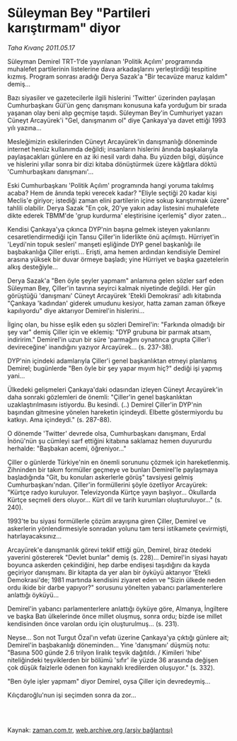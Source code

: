 # Süleyman Bey "Partileri karıştırmam" diyor

*Taha Kıvanç 2011.05.17*

<td class="columnist-detail">
<p>Süleyman Demirel TRT-1'de yayınlanan 'Politik Açılım' programında muhalefet partilerinin listelerine dava arkadaşlarını yerleştirdiği tespitine kızmış. Program sonrası aradığı Derya Sazak'a "Bir tecavüze maruz kaldım" demiş...</p>
<p>
<div id="haberMetinDiv">
<p>Bazı siyasiler ve gazetecilerle ilgili hislerini 'Twitter' üzerinden paylaşan Cumhurbaşkanı Gül'ün genç danışmanı konusuna kafa yorduğum bir sırada yaşanan olay beni alıp geçmişe taşıdı. Süleyman Bey'in Cumhuriyet yazarı Cüneyt Arcayürek'i "Gel, danışmanım ol" diye Çankaya'ya davet ettiği 1993 yılı yazına...
<p>Mesleğimizin eskilerinden Cüneyt Arcayürek'in danışmanlığı döneminde internet henüz kullanımda değildi; insanların hislerini ânında başkalarıyla paylaşacakları günlere en az iki nesil vardı daha. Bu yüzden bilgi, düşünce ve hislerini yıllar sonra bir dizi kitaba dönüştürmek üzere kãğıtlara döktü 'Cumhurbaşkanı danışmanı'...
<p>Eski Cumhurbaşkanı 'Politik Açılım' programında hangi yoruma takılmış acaba? Hem de ânında tepki verecek kadar? "Eliyle seçtiği 20 kadar kişi Meclis'e giriyor; istediği zaman elini partilerin içine sokup karıştırmak üzere" tahlili olabilir. Derya Sazak "En çok, 20'ye yakın aday listesini muhalefete dikte ederek TBMM'de 'grup kurdurma' eleştirisine içerlemiş" diyor zaten...
<p>Kendisi Çankaya'ya çıkınca DYP'nin başına gelmek isteyen yakınlarını cesaretlendirmediği için Tansu Çiller'in liderlikte önü açılmıştı. Hürriyet'in 'Leydi'nin topuk sesleri' manşeti eşliğinde DYP genel başkanlığı ile başbakanlığa Çiller erişti... Erişti, ama hemen ardından kendisiyle Demirel arasına yüksek bir duvar örmeye başladı; yine Hürriyet ve başka gazetelerin alkış desteğiyle...
<p>Derya Sazak'a "Ben öyle şeyler yapmam" anlamına gelen sözler sarf eden Süleyman Bey, Çiller'in tavrına seyirci kalmak niyetinde değildi. Her gün görüştüğü 'danışmanı' Cüneyt Arcayürek 'Etekli Demokrasi' adlı kitabında "Çankaya 'kadından' giderek umudunu kesiyor, hatta zaman zaman öfkeye kapılıyordu" diye aktarıyor Demirel'in hislerini...
<p>İlginç olan, bu hisse eşlik eden şu sözleri Demirel'in: "Farkında olmadığı bir şey var" demiş Çiller için ve eklemiş: "DYP grubuna bir parmak atsam, indiririm." Demirel'in uzun bir süre 'parmağını oynatınca grupta Çiller'i devireceğine' inandığını yazıyor Arcayürek... (s. 237-38).
<p>DYP'nin içindeki adamlarıyla Çiller'i genel başkanlıktan etmeyi planlamış Demirel; bugünlerde "Ben öyle bir şey yapar mıyım hiç?" dediği işi yapmış yani...
<p>Ülkedeki gelişmeleri Çankaya'daki odasından izleyen Cüneyt Arcayürek'in daha sonraki gözlemleri de önemli: "Çiller'in genel başkanlıktan uzaklaştırılmasını istiyordu. Bu kesindi. (..) Demirel Çiller'in DYP'nin başından gitmesine yönelen hareketin içindeydi. Elbette göstermiyordu bu katkıyı. Ama içindeydi." (s. 287-88).
<p>O dönemde 'Twitter' devrede olsa, Cumhurbaşkanı danışmanı, Erdal İnönü'nün şu cümleyi sarf ettiğini kitabına saklamaz hemen duyururdu herhalde: "Başbakan acemi, öğreniyor..."
<p>Çiller o günlerde Türkiye'nin en önemli sorununu çözmek için hareketlenmiş. Zihninden bir takım formüller geçmeye ve bunları Demirel'le paylaşmaya başladığında "Git, bu konuları askerlerle görüş" tavsiyesi gelmiş Cumhurbaşkanı'ndan. Çiller'in formüllerini şöyle özetliyor Arcayürek: "Kürtçe radyo kuruluyor. Televizyonda Kürtçe yayın başlıyor... Okullarda Kürtçe seçmeli ders oluyor... Kürt dil ve tarih kurumları oluşturuluyor..." (s. 240).
<p>1993'te bu siyasi formüllerle çözüm arayışına giren Çiller, Demirel ve askerlerin yönlendirmesiyle sonradan yolunu tam tersi istikamete çevirmişti, hatırlayacaksınız...
<p>Arcayürek'e danışmanlık görevi teklif ettiği gün, Demirel, biraz ötedeki yaverini göstererek "Devlet bunlar" demiş (s. 228)... Demirel'in siyasi hayatı boyunca askerden çekindiğini, hep darbe endişesi taşıdığını da kayda geçiriyor danışmanı. Bir kitapta da yer alan bir öyküyü aktarıyor 'Etekli Demokrasi'de; 1981 martında kendisini ziyaret eden ve "Sizin ülkede neden ordu ikide bir darbe yapıyor?" sorusunu yönelten yabancı parlamenterlere anlattığı öyküyü...
<p>Demirel'in yabancı parlamenterlere anlattığı öyküye göre, Almanya, İngiltere ve başka Batı ülkelerinde önce millet oluşmuş, sonra ordu; bizde ise millet kendisinden önce varolan ordu için oluşturulmuş... (s. 231).
<p>Neyse... Son not Turgut Özal'ın vefatı üzerine Çankaya'ya çıktığı günlere ait; Demirel'in başbakanlığı döneminden... Yine 'danışmanı' düşmüş notu: "Basına 500 günde 2.6 trilyon liralık teşvik dağıtıldı. / Kimileri 'hibe' niteliğindeki teşviklerden bir bölümü 'sıfır' ile yüzde 36 arasında değişen çok düşük faizlerle ödenen fon kaynaklı kredilerden oluşuyor." (s. 332).
<p>"Ben öyle işler yapmam" diyor Demirel, oysa Çiller için devredeymiş...
<p>Kılıçdaroğlu'nun işi seçimden sonra da zor... </p></p></p></p></p></p></p></p></p></p></p></p></p></p></p></p></div>
</p>


<p><br>
		 </br></p></td>

Kaynak: [zaman.com.tr](http://zaman.com.tr/yazar.do?yazino=1135310), [web.archive.org (arşiv bağlantısı)](http://web.archive.org/web/20110904012731/http://www.zaman.com.tr:80/yazar.do?yazino=1135310)
